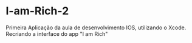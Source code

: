 # I-am-Rich-2

Primeira Aplicação da aula de desenvolvimento IOS, utilizando o Xcode.
Recriando a interface do app "I am Rich"
